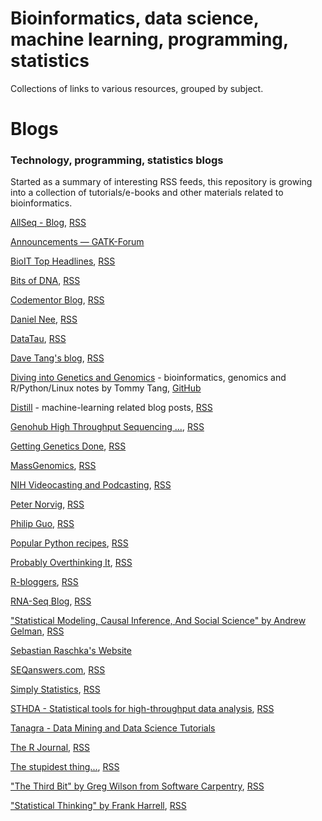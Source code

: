 # Bioinformatics, data science, machine learning, programming, statistics

Collections of links to various resources, grouped by subject.

# Blogs

### Technology, programming, statistics blogs

Started as a summary of interesting RSS feeds, this repository is growing into a collection of tutorials/e-books and other materials related to bioinformatics.

[AllSeq - Blog](http://allseq.com/), [RSS](http://allseq.com/index.php?option=com_content&amp;id=38&amp;layout=blog&amp;view=category&amp;Itemid=741&amp;format=feed&amp;type=rss)

[Announcements — GATK-Forum](https://gatkforums.broadinstitute.org/gatk/categories/announcements/p2)

[BioIT Top Headlines](http://www.bio-itworld.com/), [RSS](http://www.bio-itworld.com/RSS/BioIT_WorldNews_RSS.aspx)

[Bits of DNA](https://liorpachter.wordpress.com), [RSS](http://liorpachter.wordpress.com/feed/)

[Codementor Blog](https://www.codementor.io/data-science/tutorial), [RSS](https://www.codementor.io/data-science/tutorial/feed)

[Daniel Nee](http://danielnee.com), [RSS](http://danielnee.com/?feed=rss2)

[DataTau](http://www.datatau.com/), [RSS](http://www.datatau.com/rss)

[Dave Tang's blog](https://davetang.org/muse), [RSS](https://davetang.org/muse/feed/)

[Diving into Genetics and Genomics](https://crazyhottommy.blogspot.com/) - bioinformatics, genomics and R/Python/Linux notes by Tommy Tang, [GitHub](https://github.com/crazyhottommy)

[Distill](https://distill.pub/) - machine-learning related blog posts, [RSS](https://distill.pub/rss.xml)

[Genohub High Throughput Sequencing ...](http://blog.genohub.com), [RSS](http://blog.genohub.com/feed/)

[Getting Genetics Done](http://www.gettinggeneticsdone.com/), [RSS](http://gettinggeneticsdone.blogspot.com/feeds/posts/default)

[MassGenomics](http://massgenomics.org), [RSS](http://feeds.feedburner.com/Massgenomics)

[NIH Videocasting and Podcasting](https://videocast.nih.gov/), [RSS](https://videocast.nih.gov/rss/podcasts.asp)

[Peter Norvig](http://www.norvig.com), [RSS](http://www.norvig.com/rss-feed.xml)

[Philip Guo](http://www.pgbovine.net/writings.htm), [RSS](http://www.pgbovine.net/pgbovine-rss-feed.xml)

[Popular Python recipes](http://code.activestate.com/recipes/langs/python/), [RSS](http://aspn.activestate.com/ASPN/Cookbook/Python/index_rss)

[Probably Overthinking It](http://allendowney.blogspot.com/), [RSS](http://allendowney.blogspot.com/feeds/posts/default)

[R-bloggers](http://www.r-bloggers.com), [RSS](http://www.r-bloggers.com/feed/)

[RNA-Seq Blog](http://www.rna-seqblog.com), [RSS](http://www.rna-seqblog.com/feed/)

["Statistical Modeling, Causal Inference, And Social Science" by Andrew Gelman](http://andrewgelman.com/), [RSS](http://andrewgelman.com/feed/)

[Sebastian Raschka's Website](https://sebastianraschka.com/blog/index.html)

[SEQanswers.com](http://SEQanswers.com), [RSS](http://feeds.feedburner.com/Seqanswers)

[Simply Statistics](http://simplystatistics.org), [RSS](http://simplystatistics.org/feed/)

[STHDA - Statistical tools for high-throughput data analysis](http://www.sthda.com/english/), [RSS](http://www.sthda.com/english/syndication/rss/wiki)

[Tanagra - Data Mining and Data Science Tutorials](https://data-mining-tutorials.blogspot.com/)

[The R Journal](http://journal.r-project.org), [RSS](http://journal.r-project.org/rss.atom)

[The stupidest thing...](https://kbroman.wordpress.com), [RSS](http://kbroman.wordpress.com/feed/)

["The Third Bit" by Greg Wilson from Software Carpentry](http://third-bit.com/), [RSS](http://third-bit.com/)

["Statistical Thinking" by Frank Harrell](http://www.fharrell.com/), [RSS](http://www.fharrell.com/feeds/posts/default?alt=rss)

